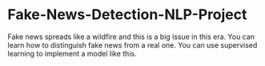# Fake-News-Detection-NLP-Project
Fake news spreads like a wildfire and this is a big issue in this era. You can learn how to distinguish fake news from a real one. You can use supervised learning to implement a model like this.
